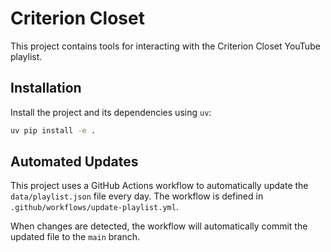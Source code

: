 # Criterion Closet

This project contains tools for interacting with the Criterion Closet YouTube playlist.

## Installation

Install the project and its dependencies using `uv`:

```bash
uv pip install -e .
```

## Automated Updates

This project uses a GitHub Actions workflow to automatically update the `data/playlist.json` file every day. The workflow is defined in `.github/workflows/update-playlist.yml`.

When changes are detected, the workflow will automatically commit the updated file to the `main` branch.
